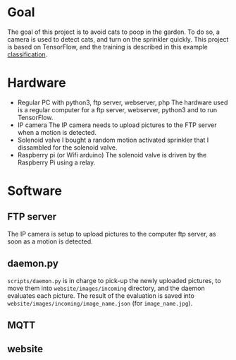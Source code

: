 # Goal

The goal of this project is to avoid cats to poop in the garden. To do so, a camera is used to detect cats, and turn on the sprinkler quickly. This project is based on TensorFlow, and the training is described in this example [classification](https://www.tensorflow.org/tutorials/images/classification).

# Hardware

- Regular PC with python3, ftp server, webserver, php
The hardware used is a regular computer for a ftp server, webserver, python3 and to run TensorFlow.
- IP camera
The IP camera needs to upload pictures to the FTP server when a motion is detected.
- Solenoid valve
I bought a random motion activated sprinkler that I dissambled for the solenoid valve.
- Raspberry pi (or Wifi arduino)
The solenoid valve is driven by the Raspberry Pi using a relay.

# Software

## FTP server

The IP camera is setup to upload pictures to the computer ftp server, as soon as a motion is detected.

## daemon.py

`scripts/daemon.py` is in charge to pick-up the newly uploaded pictures, to move them into `website/images/incoming` directory, and the daemon evaluates each picture. The result of the evaluation is saved into `website/images/incoming/image_name.json` (for `image_name.jpg`).

## MQTT

## website
